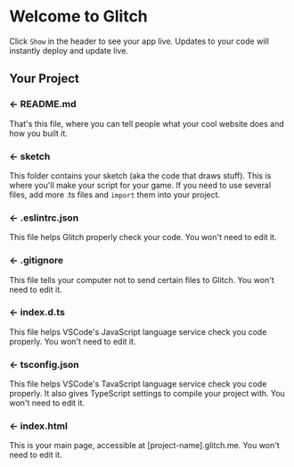 # Welcome to Glitch

Click `Show` in the header to see your app live.
Updates to your code will instantly deploy and update live.

## Your Project

### ← README.md

That's this file, where you can tell people what your cool website does and how you built it.

### ← sketch

This folder contains your sketch (aka the code that draws stuff).
This is where you'll make your script for your game.
If you need to use several files, add more .ts files and `import` them into your project.

### ← .eslintrc.json

This file helps Glitch properly check your code.
You won't need to edit it.

### ← .gitignore

This file tells your computer not to send certain files to Glitch.
You won't need to edit it.

### ← index.d.ts

This file helps VSCode's JavaScript language service check you code properly.
You won't need to edit it.

### ← tsconfig.json

This file helps VSCode's TavaScript language service check you code properly. It also gives TypeScript settings to compile your project with.
You won't need to edit it.

### ← index.html

This is your main page, accessible at \[project-name\].glitch.me.
You won't need to edit it.
